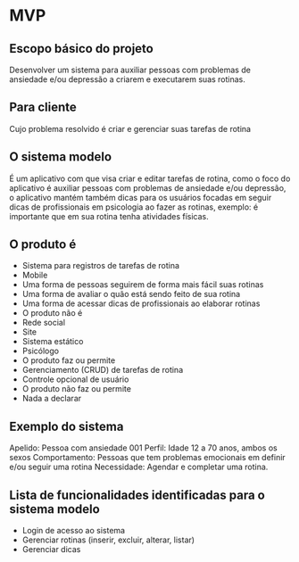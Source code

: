 # MVP

## Escopo básico do projeto
 Desenvolver um sistema para auxiliar pessoas com problemas de ansiedade e/ou depressão a criarem e executarem suas rotinas.
 
## Para cliente
Cujo problema resolvido é criar e gerenciar suas tarefas de rotina

## O sistema modelo
É um aplicativo com que visa criar e editar tarefas de rotina, como o foco do aplicativo é auxiliar pessoas com problemas de ansiedade e/ou depressão, o aplicativo mantém também dicas para os usuários focadas em seguir dicas de profissionais em psicologia ao fazer as rotinas, exemplo: é importante que em sua rotina tenha atividades físicas.

## O produto é
- Sistema para registros de tarefas de rotina
- Mobile
- Uma forma de pessoas seguirem de forma mais fácil suas rotinas
- Uma forma de avaliar o quão está sendo feito de sua rotina
- Uma forma de acessar dicas de profissionais ao elaborar rotinas
- O produto não é
- Rede social
- Site
- Sistema estático
- Psicólogo
- O produto faz ou permite
- Gerenciamento (CRUD) de tarefas de rotina
- Controle opcional de usuário
- O produto não faz ou permite
- Nada a declarar

## Exemplo do sistema
Apelido: Pessoa com ansiedade 001
Perfil: Idade 12 a 70 anos, ambos os sexos 
Comportamento: Pessoas que tem problemas emocionais em definir e/ou seguir uma rotina
Necessidade: Agendar e completar uma rotina.

## Lista de funcionalidades identificadas para o sistema modelo
- Login de acesso ao sistema
- Gerenciar rotinas (inserir, excluir, alterar, listar)
- Gerenciar dicas
